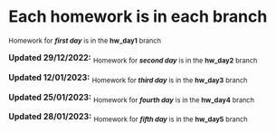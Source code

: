 # Each homework is in each branch

 <sub>Homework for ***first day*** is in the **hw_day1** branch</sub> 

**Updated 29/12/2022:** 
<sub>Homework for ***second day*** is in the **hw_day2** branch</sub> 

**Updated 12/01/2023:** 
<sub>Homework for ***third day*** is in the **hw_day3** branch</sub> 

**Updated 25/01/2023:** 
<sub>Homework for ***fourth day*** is in the **hw_day4** branch</sub> 

**Updated 28/01/2023:** 
<sub>Homework for ***fifth day*** is in the **hw_day5** branch</sub> 
